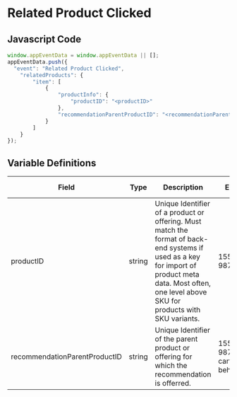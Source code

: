 # Related Product Clicked

### 

## Javascript Code
```js
window.appEventData = window.appEventData || [];
appEventData.push({
  "event": "Related Product Clicked",
    "relatedProducts": {
        "item": [
            {
                "productInfo": {
                    "productID": "<productID>"
                },
                "recommendationParentProductID": "<recommendationParentProductID>"
            }
        ]
    }
});
```

## Variable Definitions

|Field|Type|Description|Example|Pattern|Min Length|Max Length|Minimum|Maximum|Multiple Of|
| --- | --- | --- | --- | --- | --- | --- | --- | --- | --- |
|productID|string|Unique Identifier of a product or offering.  Must match the format of back-end systems if used as a key for import of product meta data. Most often, one level above SKU for products with SKU variants. |155, 65588, 987764448|||||||
|recommendationParentProductID|string|Unique Identifier of the parent product or offering for which the recommendation is offerred.|155, 65588, 987764448, cart, none, behavior|||||||
